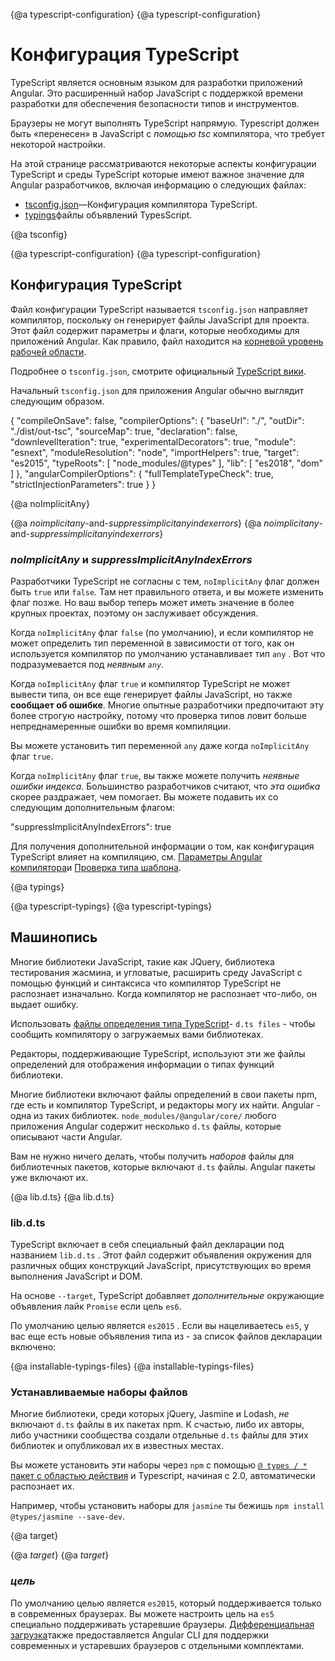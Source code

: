 {@a typescript-configuration}
{@a typescript-configuration}
# Конфигурация TypeScript

TypeScript является основным языком для разработки приложений Angular.
Это расширенный набор JavaScript с поддержкой времени разработки для обеспечения безопасности типов и инструментов.

Браузеры не могут выполнять TypeScript напрямую.
Typescript должен быть «перенесен» в JavaScript с *помощью tsc* компилятора, что требует некоторой настройки.

На этой странице рассматриваются некоторые аспекты конфигурации TypeScript и среды TypeScript
которые имеют важное значение для Angular разработчиков, включая информацию о следующих файлах:

* [tsconfig.json](guide/typescript-configuration#tsconfig)—Конфигурация компилятора TypeScript.
* [typings](guide/typescript-configuration#typings)файлы объявлений TypesScript.


{@a tsconfig}

{@a typescript-configuration}
{@a typescript-configuration}
## Конфигурация TypeScript

Файл конфигурации TypeScript называется `tsconfig.json` направляет компилятор, поскольку он генерирует файлы JavaScript для проекта.
Этот файл содержит параметры и флаги, которые необходимы для приложений Angular.
Как правило, файл находится на [корневой уровень рабочей области](guide/file-structure).

<div class="alert is-helpful">

Подробнее о `tsconfig.json`, смотрите официальный
[TypeScript вики](http://www.typescriptlang.org/docs/handbook/tsconfig-json.html).

</div>

Начальный `tsconfig.json` для приложения Angular обычно выглядит следующим образом.

<code-example lang="json" header="tsconfig.json" linenums="false">
{
  "compileOnSave": false,
  "compilerOptions": {
    "baseUrl": "./",
    "outDir": "./dist/out-tsc",
    "sourceMap": true,
    "declaration": false,
    "downlevelIteration": true,
    "experimentalDecorators": true,
    "module": "esnext",
    "moduleResolution": "node",
    "importHelpers": true,
    "target": "es2015",
    "typeRoots": [
      "node_modules/@types"
    ],
    "lib": [
      "es2018",
      "dom"
    ]
  },
  "angularCompilerOptions": {
    "fullTemplateTypeCheck": true,
    "strictInjectionParameters": true
  }
}
</code-example>


{@a noImplicitAny}


{@a *noimplicitany*-and-*suppressimplicitanyindexerrors*}
{@a *noimplicitany*-and-*suppressimplicitanyindexerrors*}
### *noImplicitAny* и *suppressImplicitAnyIndexErrors*

Разработчики TypeScript не согласны с тем, `noImplicitAny` флаг должен быть `true` или `false`.
Там нет правильного ответа, и вы можете изменить флаг позже.
Но ваш выбор теперь может иметь значение в более крупных проектах, поэтому он заслуживает обсуждения.

Когда `noImplicitAny` флаг `false` (по умолчанию), и если
компилятор не может определить тип переменной в зависимости от того, как он используется
компилятор по умолчанию устанавливает тип `any` . Вот что подразумевается под *неявным `any`*.

Когда `noImplicitAny` флаг `true` и компилятор TypeScript не может вывести
типа, он все еще генерирует файлы JavaScript, но также **сообщает об ошибке**.
Многие опытные разработчики предпочитают эту более строгую настройку, потому что проверка типов ловит больше
непреднамеренные ошибки во время компиляции.

Вы можете установить тип переменной `any` даже когда `noImplicitAny` флаг `true`.

Когда `noImplicitAny` флаг `true`, вы также можете получить *неявные ошибки индекса*.
Большинство разработчиков считают, что *эта ошибка* скорее раздражает, чем помогает.
Вы можете подавить их со следующим дополнительным флагом:

<code-example>

  "suppressImplicitAnyIndexErrors": true

</code-example>

<div class="alert is-helpful">

Для получения дополнительной информации о том, как конфигурация TypeScript влияет на компиляцию, см. [Параметры Angular компилятора](guide/angular-compiler-options)и [Проверка типа шаблона](guide/template-typecheck).

</div>

{@a typings}

{@a typescript-typings}
{@a typescript-typings}
## Машинопись

Многие библиотеки JavaScript, такие как JQuery, библиотека тестирования жасмина, и угловатые,
расширить среду JavaScript с помощью функций и синтаксиса
что компилятор TypeScript не распознает изначально.
Когда компилятор не распознает что-либо, он выдает ошибку.

Использовать [файлы определения типа TypeScript](https://www.typescriptlang.org/docs/handbook/writing-declaration-files.html)- `d.ts files` - чтобы сообщить компилятору о загружаемых вами библиотеках.

Редакторы, поддерживающие TypeScript, используют эти же файлы определений для отображения информации о типах функций библиотеки.

Многие библиотеки включают файлы определений в свои пакеты npm, где есть и компилятор TypeScript, и редакторы
могу их найти. Angular - одна из таких библиотек.
 `node_modules/@angular/core/` любого приложения Angular содержит несколько `d.ts` файлы, которые описывают части Angular.

<div class="alert is-helpful">

Вам не нужно ничего делать, чтобы получить *наборов* файлы для библиотечных пакетов, которые включают `d.ts` файлы.
Angular пакеты уже включают их.

</div>

{@a lib.d.ts}
{@a lib.d.ts}
### lib.d.ts

TypeScript включает в себя специальный файл декларации под названием `lib.d.ts` . Этот файл содержит объявления окружения для различных общих конструкций JavaScript, присутствующих во время выполнения JavaScript и DOM.

На основе `--target`, TypeScript добавляет _дополнительные_ окружающие объявления
лайк `Promise` если цель `es6`.

По умолчанию целью является `es2015` . Если вы нацеливаетесь `es5`, у вас еще есть новые объявления типа из - за список файлов декларации включено:

<code-example path="getting-started/tsconfig.0.json" header="tsconfig.json (lib excerpt)" region="lib"></code-example>

{@a installable-typings-files}
{@a installable-typings-files}
### Устанавливаемые наборы файлов

Многие библиотеки, среди которых jQuery, Jasmine и Lodash, *не* включают `d.ts` файлы в их пакетах npm.
К счастью, либо их авторы, либо участники сообщества создали отдельные `d.ts` файлы для этих библиотек и
опубликовал их в известных местах.

Вы можете установить эти наборы через `npm` с помощью
[ `@ types / *` пакет с областью действия](http://www.typescriptlang.org/docs/handbook/declaration-files/consumption.html)
и Typescript, начиная с 2.0, автоматически распознает их.

Например, чтобы установить наборы для `jasmine` ты бежишь `npm install @types/jasmine --save-dev`.


{@a target}


{@a *target*}
{@a *target*}
### *цель*

По умолчанию целью является `es2015`, который поддерживается только в современных браузерах. Вы можете настроить цель на `es5` специально поддерживать устаревшие браузеры. [Дифференциальная загрузка](guide/deployment#differential-loading)также предоставляется Angular CLI для поддержки современных и устаревших браузеров с отдельными комплектами.
